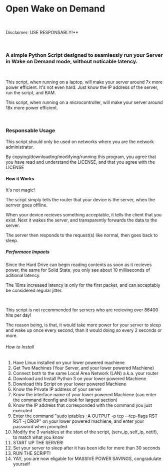 <h1>Open Wake on Demand</h1><br>
<p>Disclaimer: USE RESPONSABLY!**</p><br>
<h3>A simple Python Script designed to seamlessly run your Server in Wake on Demand mode, without noticable latency.</h3><br>
<p>This script, when running on a laptop, will make your server around 7x more power efficient.  It's not even hard.  Just know the IP address of the server, run the script, and BAM.</p>
<p>This script, when running on a microcontroller, will make your server around 18x more power efficient.</p></br>

<h3>Responsable Usage</h3>
<p>This script should only be used on networks where you are the network administrator.</p>
<p>By copying/downloading/modifying/running this program, you agree that you have read and understand the LICENSE, and that you agree with the LICENSE</p>

<h4>How it Works</h4>
<p>It's not magic!</p>
<p>The script simply tells the router that your device is the server, when the serrver goes offline.</p>
<p>When your device recieves something acceptable, it tells the client that you exist.  Next it wakes the server, and transparently forwards the data to the server.</p>
<p>The server then responds to the request(s) like normal, then goes back to sleep.</p>

<h5>Performace Impacts</h5>
<p>Since the Hard Drive can begin reading contents as soon as it recieves power, the same for Solid State, you only see about 10 milliseconds of aditional latency.</p>
<p>The 10ms increased latency is only for the first packet, and can acceptably be considered regular jitter.</p><br>
<p>This script is not recommended for servers who are recieving over 86400 hits per day!</p>
<p>The reason being, is that, it would take more power for your server to sleep and wake up once every second, than it would doing so every 2 seconds or more.</p>

<h6>How to Install</h6>
<ol>
<li>Have Linux installed on your lower powered machiene</li>
<li>Get Two Machines (Your Server, and your lower powered Machiene)</li>
<li>Connect both to the same Local Area Network (LAN) a.k.a. your router</li>
<li>Download and Install Python 3 on your lower powered Machiene</li>
<li>Download this Script on your lower powered Machiene</li>
<li>Know the Private IP address of your server</li>
<li>Know the interface name of your lower powered Machiene (can enter the command ifconfig and look for largest section)</li>
<li>Know the IP address that corresponded with the command you just executed</li>
<li>Enter the command "sudo iptables -A OUTPUT -p tcp --tcp-flags RST RST -j DROP" on your lower powered machiene, and enter your password when prompted</li>
<li>Modify the 3 variables at the start of the script, (serv_ip, self_ip, netif), to match what you know</li>
<li>START UP THE SERVER!</li>
<li>Set your server to sleep after it has been idle for more than 30 seconds</li>
<li>RUN THE SCRIPT!</li>
<li>YAY, you are now eligable for MASSIVE POWER SAVINGS, congradulate yourself</li>
</ol>
